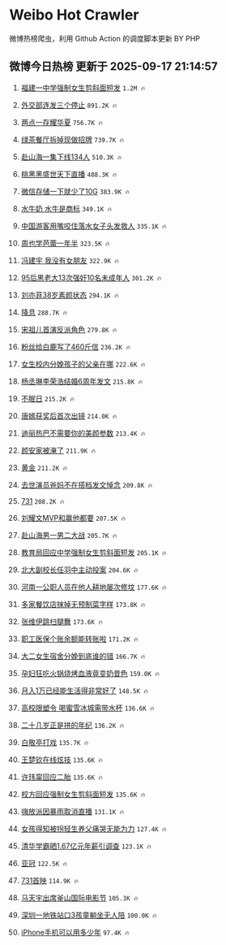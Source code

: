 # Weibo Hot Crawler 



微博热榜爬虫，利用 Github Action 的调度脚本更新 BY PHP 


## 微博今日热榜 更新于 2025-09-17 21:14:57 
1. [福建一中学强制女生剪斜面短发](https://s.weibo.com/weibo?q=%23%E7%A6%8F%E5%BB%BA%E4%B8%80%E4%B8%AD%E5%AD%A6%E5%BC%BA%E5%88%B6%E5%A5%B3%E7%94%9F%E5%89%AA%E6%96%9C%E9%9D%A2%E7%9F%AD%E5%8F%91%23&t=31&band_rank=1&Refer=top) `1.2M 🔥` 

1. [外交部连发三个停止](https://s.weibo.com/weibo?q=%23%E5%A4%96%E4%BA%A4%E9%83%A8%E8%BF%9E%E5%8F%91%E4%B8%89%E4%B8%AA%E5%81%9C%E6%AD%A2%23&t=31&band_rank=2&Refer=top) `891.2K 🔥` 

1. [两点一存耀华夏](https://s.weibo.com/weibo?q=%23%E4%B8%A4%E7%82%B9%E4%B8%80%E5%AD%98%E8%80%80%E5%8D%8E%E5%A4%8F%23&t=31&band_rank=3&Refer=top) `756.7K 🔥` 

1. [绿茶餐厅拆掉现做招牌](https://s.weibo.com/weibo?q=%23%E7%BB%BF%E8%8C%B6%E9%A4%90%E5%8E%85%E6%8B%86%E6%8E%89%E7%8E%B0%E5%81%9A%E6%8B%9B%E7%89%8C%23&t=31&band_rank=4&Refer=top) `739.7K 🔥` 

1. [赴山海一集下线134人](https://s.weibo.com/weibo?q=%E8%B5%B4%E5%B1%B1%E6%B5%B7%E4%B8%80%E9%9B%86%E4%B8%8B%E7%BA%BF134%E4%BA%BA&t=31&band_rank=5&Refer=top) `510.3K 🔥` 

1. [桃黑黑盛世天下直播](https://s.weibo.com/weibo?q=%E6%A1%83%E9%BB%91%E9%BB%91%E7%9B%9B%E4%B8%96%E5%A4%A9%E4%B8%8B%E7%9B%B4%E6%92%AD&t=31&band_rank=6&Refer=top) `488.3K 🔥` 

1. [微信存储一下就少了10G](https://s.weibo.com/weibo?q=%E5%BE%AE%E4%BF%A1%E5%AD%98%E5%82%A8%E4%B8%80%E4%B8%8B%E5%B0%B1%E5%B0%91%E4%BA%8610G&t=31&band_rank=7&Refer=top) `383.9K 🔥` 

1. [水牛奶 水牛是商标](https://s.weibo.com/weibo?q=%E6%B0%B4%E7%89%9B%E5%A5%B6%20%E6%B0%B4%E7%89%9B%E6%98%AF%E5%95%86%E6%A0%87&t=31&band_rank=8&Refer=top) `349.1K 🔥` 

1. [中国游客用嘴咬住落水女子头发救人](https://s.weibo.com/weibo?q=%23%E4%B8%AD%E5%9B%BD%E6%B8%B8%E5%AE%A2%E7%94%A8%E5%98%B4%E5%92%AC%E4%BD%8F%E8%90%BD%E6%B0%B4%E5%A5%B3%E5%AD%90%E5%A4%B4%E5%8F%91%E6%95%91%E4%BA%BA%23&t=31&band_rank=9&Refer=top) `335.1K 🔥` 

1. [周也学芭蕾一年半](https://s.weibo.com/weibo?q=%23%E5%91%A8%E4%B9%9F%E5%AD%A6%E8%8A%AD%E8%95%BE%E4%B8%80%E5%B9%B4%E5%8D%8A%23&t=31&band_rank=10&Refer=top) `323.5K 🔥` 

1. [冯建宇 我没有女朋友](https://s.weibo.com/weibo?q=%E5%86%AF%E5%BB%BA%E5%AE%87%20%E6%88%91%E6%B2%A1%E6%9C%89%E5%A5%B3%E6%9C%8B%E5%8F%8B&t=31&band_rank=11&Refer=top) `322.9K 🔥` 

1. [95后黑老大13次强奸10名未成年人](https://s.weibo.com/weibo?q=%2395%E5%90%8E%E9%BB%91%E8%80%81%E5%A4%A713%E6%AC%A1%E5%BC%BA%E5%A5%B810%E5%90%8D%E6%9C%AA%E6%88%90%E5%B9%B4%E4%BA%BA%23&t=31&band_rank=12&Refer=top) `301.2K 🔥` 

1. [刘亦菲38岁素颜状态](https://s.weibo.com/weibo?q=%23%E5%88%98%E4%BA%A6%E8%8F%B238%E5%B2%81%E7%B4%A0%E9%A2%9C%E7%8A%B6%E6%80%81%23&t=31&band_rank=13&Refer=top) `294.1K 🔥` 

1. [降息](https://s.weibo.com/weibo?q=%E9%99%8D%E6%81%AF&t=31&band_rank=14&Refer=top) `288.7K 🔥` 

1. [宋祖儿首演反派角色](https://s.weibo.com/weibo?q=%23%E5%AE%8B%E7%A5%96%E5%84%BF%E9%A6%96%E6%BC%94%E5%8F%8D%E6%B4%BE%E8%A7%92%E8%89%B2%23&t=31&band_rank=15&Refer=top) `279.8K 🔥` 

1. [粉丝给白鹿写了460斤信](https://s.weibo.com/weibo?q=%E7%B2%89%E4%B8%9D%E7%BB%99%E7%99%BD%E9%B9%BF%E5%86%99%E4%BA%86460%E6%96%A4%E4%BF%A1&t=31&band_rank=16&Refer=top) `236.2K 🔥` 

1. [女生校内分娩孩子的父亲在哪](https://s.weibo.com/weibo?q=%23%E5%A5%B3%E7%94%9F%E6%A0%A1%E5%86%85%E5%88%86%E5%A8%A9%E5%AD%A9%E5%AD%90%E7%9A%84%E7%88%B6%E4%BA%B2%E5%9C%A8%E5%93%AA%23&t=31&band_rank=17&Refer=top) `222.6K 🔥` 

1. [杨丞琳李荣浩结婚6周年发文](https://s.weibo.com/weibo?q=%23%E6%9D%A8%E4%B8%9E%E7%90%B3%E6%9D%8E%E8%8D%A3%E6%B5%A9%E7%BB%93%E5%A9%9A6%E5%91%A8%E5%B9%B4%E5%8F%91%E6%96%87%23&t=31&band_rank=18&Refer=top) `215.8K 🔥` 

1. [不眠日](https://s.weibo.com/weibo?q=%E4%B8%8D%E7%9C%A0%E6%97%A5&t=31&band_rank=19&Refer=top) `215.2K 🔥` 

1. [唐嫣获奖后首次出镜](https://s.weibo.com/weibo?q=%E5%94%90%E5%AB%A3%E8%8E%B7%E5%A5%96%E5%90%8E%E9%A6%96%E6%AC%A1%E5%87%BA%E9%95%9C&t=31&band_rank=20&Refer=top) `214.0K 🔥` 

1. [迪丽热巴不需要你的美颜参数](https://s.weibo.com/weibo?q=%23%E8%BF%AA%E4%B8%BD%E7%83%AD%E5%B7%B4%E4%B8%8D%E9%9C%80%E8%A6%81%E4%BD%A0%E7%9A%84%E7%BE%8E%E9%A2%9C%E5%8F%82%E6%95%B0%23&t=31&band_rank=21&Refer=top) `213.4K 🔥` 

1. [颜安家被淹了](https://s.weibo.com/weibo?q=%E9%A2%9C%E5%AE%89%E5%AE%B6%E8%A2%AB%E6%B7%B9%E4%BA%86&t=31&band_rank=22&Refer=top) `211.9K 🔥` 

1. [黄金](https://s.weibo.com/weibo?q=%E9%BB%84%E9%87%91&t=31&band_rank=23&Refer=top) `211.2K 🔥` 

1. [去世演员爸妈不在搭档发文悼念](https://s.weibo.com/weibo?q=%23%E5%8E%BB%E4%B8%96%E6%BC%94%E5%91%98%E7%88%B8%E5%A6%88%E4%B8%8D%E5%9C%A8%E6%90%AD%E6%A1%A3%E5%8F%91%E6%96%87%E6%82%BC%E5%BF%B5%23&t=31&band_rank=24&Refer=top) `209.8K 🔥` 

1. [731](https://s.weibo.com/weibo?q=731&t=31&band_rank=25&Refer=top) `208.2K 🔥` 

1. [刘耀文MVP和赢他都要](https://s.weibo.com/weibo?q=%E5%88%98%E8%80%80%E6%96%87MVP%E5%92%8C%E8%B5%A2%E4%BB%96%E9%83%BD%E8%A6%81&t=31&band_rank=26&Refer=top) `207.5K 🔥` 

1. [赴山海男一男二大战](https://s.weibo.com/weibo?q=%E8%B5%B4%E5%B1%B1%E6%B5%B7%E7%94%B7%E4%B8%80%E7%94%B7%E4%BA%8C%E5%A4%A7%E6%88%98&t=31&band_rank=27&Refer=top) `205.7K 🔥` 

1. [教育局回应中学强制女生剪斜面短发](https://s.weibo.com/weibo?q=%23%E6%95%99%E8%82%B2%E5%B1%80%E5%9B%9E%E5%BA%94%E4%B8%AD%E5%AD%A6%E5%BC%BA%E5%88%B6%E5%A5%B3%E7%94%9F%E5%89%AA%E6%96%9C%E9%9D%A2%E7%9F%AD%E5%8F%91%23&t=31&band_rank=28&Refer=top) `205.1K 🔥` 

1. [北大副校长任羽中主动投案](https://s.weibo.com/weibo?q=%23%E5%8C%97%E5%A4%A7%E5%89%AF%E6%A0%A1%E9%95%BF%E4%BB%BB%E7%BE%BD%E4%B8%AD%E4%B8%BB%E5%8A%A8%E6%8A%95%E6%A1%88%23&t=31&band_rank=29&Refer=top) `204.6K 🔥` 

1. [河南一公职人员在他人耕地屡次修坟](https://s.weibo.com/weibo?q=%23%E6%B2%B3%E5%8D%97%E4%B8%80%E5%85%AC%E8%81%8C%E4%BA%BA%E5%91%98%E5%9C%A8%E4%BB%96%E4%BA%BA%E8%80%95%E5%9C%B0%E5%B1%A1%E6%AC%A1%E4%BF%AE%E5%9D%9F%23&t=31&band_rank=30&Refer=top) `177.6K 🔥` 

1. [多家餐饮店抹掉无预制菜字样](https://s.weibo.com/weibo?q=%23%E5%A4%9A%E5%AE%B6%E9%A4%90%E9%A5%AE%E5%BA%97%E6%8A%B9%E6%8E%89%E6%97%A0%E9%A2%84%E5%88%B6%E8%8F%9C%E5%AD%97%E6%A0%B7%23&t=31&band_rank=31&Refer=top) `173.8K 🔥` 

1. [张维伊跳扫腿舞](https://s.weibo.com/weibo?q=%23%E5%BC%A0%E7%BB%B4%E4%BC%8A%E8%B7%B3%E6%89%AB%E8%85%BF%E8%88%9E%23&t=31&band_rank=32&Refer=top) `173.6K 🔥` 

1. [职工医保个账余额能转账啦](https://s.weibo.com/weibo?q=%23%E8%81%8C%E5%B7%A5%E5%8C%BB%E4%BF%9D%E4%B8%AA%E8%B4%A6%E4%BD%99%E9%A2%9D%E8%83%BD%E8%BD%AC%E8%B4%A6%E5%95%A6%23&t=31&band_rank=33&Refer=top) `171.2K 🔥` 

1. [大二女生宿舍分娩到底谁的错](https://s.weibo.com/weibo?q=%23%E5%A4%A7%E4%BA%8C%E5%A5%B3%E7%94%9F%E5%AE%BF%E8%88%8D%E5%88%86%E5%A8%A9%E5%88%B0%E5%BA%95%E8%B0%81%E7%9A%84%E9%94%99%23&t=31&band_rank=34&Refer=top) `166.7K 🔥` 

1. [孕妇狂吃火锅烧烤血液竟变奶昔色](https://s.weibo.com/weibo?q=%23%E5%AD%95%E5%A6%87%E7%8B%82%E5%90%83%E7%81%AB%E9%94%85%E7%83%A7%E7%83%A4%E8%A1%80%E6%B6%B2%E7%AB%9F%E5%8F%98%E5%A5%B6%E6%98%94%E8%89%B2%23&t=31&band_rank=35&Refer=top) `159.0K 🔥` 

1. [月入1万已经能生活得非常好了](https://s.weibo.com/weibo?q=%E6%9C%88%E5%85%A51%E4%B8%87%E5%B7%B2%E7%BB%8F%E8%83%BD%E7%94%9F%E6%B4%BB%E5%BE%97%E9%9D%9E%E5%B8%B8%E5%A5%BD%E4%BA%86&t=31&band_rank=36&Refer=top) `148.5K 🔥` 

1. [高校限塑令 喝蜜雪冰城需带水杯](https://s.weibo.com/weibo?q=%E9%AB%98%E6%A0%A1%E9%99%90%E5%A1%91%E4%BB%A4%20%E5%96%9D%E8%9C%9C%E9%9B%AA%E5%86%B0%E5%9F%8E%E9%9C%80%E5%B8%A6%E6%B0%B4%E6%9D%AF&t=31&band_rank=37&Refer=top) `136.6K 🔥` 

1. [二十几岁正是拼的年纪](https://s.weibo.com/weibo?q=%E4%BA%8C%E5%8D%81%E5%87%A0%E5%B2%81%E6%AD%A3%E6%98%AF%E6%8B%BC%E7%9A%84%E5%B9%B4%E7%BA%AA&t=31&band_rank=38&Refer=top) `136.2K 🔥` 

1. [白敬亭打戏](https://s.weibo.com/weibo?q=%E7%99%BD%E6%95%AC%E4%BA%AD%E6%89%93%E6%88%8F&t=31&band_rank=39&Refer=top) `135.7K 🔥` 

1. [王楚钦在线炫技](https://s.weibo.com/weibo?q=%E7%8E%8B%E6%A5%9A%E9%92%A6%E5%9C%A8%E7%BA%BF%E7%82%AB%E6%8A%80&t=31&band_rank=40&Refer=top) `135.6K 🔥` 

1. [许玮甯回应二胎](https://s.weibo.com/weibo?q=%23%E8%AE%B8%E7%8E%AE%E7%94%AF%E5%9B%9E%E5%BA%94%E4%BA%8C%E8%83%8E%23&t=31&band_rank=41&Refer=top) `135.6K 🔥` 

1. [校方回应强制女生剪斜面短发](https://s.weibo.com/weibo?q=%23%E6%A0%A1%E6%96%B9%E5%9B%9E%E5%BA%94%E5%BC%BA%E5%88%B6%E5%A5%B3%E7%94%9F%E5%89%AA%E6%96%9C%E9%9D%A2%E7%9F%AD%E5%8F%91%23&t=31&band_rank=42&Refer=top) `135.6K 🔥` 

1. [嗨放派因暴雨取消直播](https://s.weibo.com/weibo?q=%E5%97%A8%E6%94%BE%E6%B4%BE%E5%9B%A0%E6%9A%B4%E9%9B%A8%E5%8F%96%E6%B6%88%E7%9B%B4%E6%92%AD&t=31&band_rank=43&Refer=top) `131.1K 🔥` 

1. [女孩得知被拐轻生养父痛哭无能为力](https://s.weibo.com/weibo?q=%23%E5%A5%B3%E5%AD%A9%E5%BE%97%E7%9F%A5%E8%A2%AB%E6%8B%90%E8%BD%BB%E7%94%9F%E5%85%BB%E7%88%B6%E7%97%9B%E5%93%AD%E6%97%A0%E8%83%BD%E4%B8%BA%E5%8A%9B%23&t=31&band_rank=44&Refer=top) `127.4K 🔥` 

1. [清华学霸晒1.67亿元年薪引调查](https://s.weibo.com/weibo?q=%23%E6%B8%85%E5%8D%8E%E5%AD%A6%E9%9C%B8%E6%99%921.67%E4%BA%BF%E5%85%83%E5%B9%B4%E8%96%AA%E5%BC%95%E8%B0%83%E6%9F%A5%23&t=31&band_rank=45&Refer=top) `123.1K 🔥` 

1. [亚冠](https://s.weibo.com/weibo?q=%E4%BA%9A%E5%86%A0&t=31&band_rank=46&Refer=top) `122.5K 🔥` 

1. [731首映](https://s.weibo.com/weibo?q=731%E9%A6%96%E6%98%A0&t=31&band_rank=47&Refer=top) `114.9K 🔥` 

1. [马天宇出席釜山国际电影节](https://s.weibo.com/weibo?q=%23%E9%A9%AC%E5%A4%A9%E5%AE%87%E5%87%BA%E5%B8%AD%E9%87%9C%E5%B1%B1%E5%9B%BD%E9%99%85%E7%94%B5%E5%BD%B1%E8%8A%82%23&t=31&band_rank=48&Refer=top) `105.3K 🔥` 

1. [深圳一地铁站口3孩童躺坐无人陪](https://s.weibo.com/weibo?q=%23%E6%B7%B1%E5%9C%B3%E4%B8%80%E5%9C%B0%E9%93%81%E7%AB%99%E5%8F%A33%E5%AD%A9%E7%AB%A5%E8%BA%BA%E5%9D%90%E6%97%A0%E4%BA%BA%E9%99%AA%23&t=31&band_rank=49&Refer=top) `100.0K 🔥` 

1. [iPhone手机可以用多少年](https://s.weibo.com/weibo?q=iPhone%E6%89%8B%E6%9C%BA%E5%8F%AF%E4%BB%A5%E7%94%A8%E5%A4%9A%E5%B0%91%E5%B9%B4&t=31&band_rank=50&Refer=top) `97.4K 🔥` 

